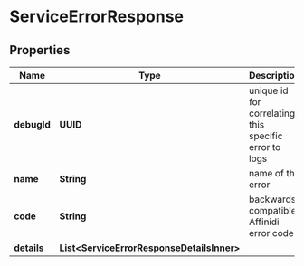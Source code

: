 # ServiceErrorResponse

## Properties

| Name        | Type                                                                                    | Description                                           | Notes      |
| ----------- | --------------------------------------------------------------------------------------- | ----------------------------------------------------- | ---------- |
| **debugId** | **UUID**                                                                                | unique id for correlating this specific error to logs |            |
| **name**    | **String**                                                                              | name of the error                                     |            |
| **code**    | **String**                                                                              | backwards compatible Affinidi error code              |            |
| **details** | [**List&lt;ServiceErrorResponseDetailsInner&gt;**](ServiceErrorResponseDetailsInner.md) |                                                       | [optional] |
